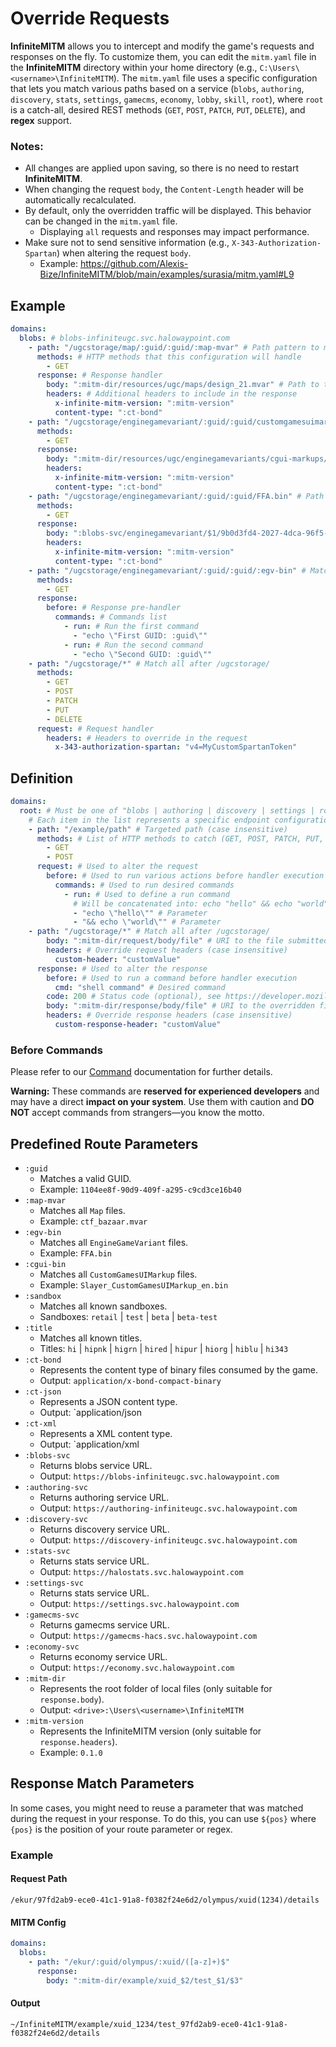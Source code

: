 # Override Requests

**InfiniteMITM** allows you to intercept and modify the game's requests and responses on the fly. To customize them, you can edit the `mitm.yaml` file in the **InfiniteMITM** directory within your home directory (e.g., `C:\Users\<username>\InfiniteMITM`). The `mitm.yaml` file uses a specific configuration that lets you match various paths based on a service (`blobs`, `authoring`, `discovery`, `stats`, `settings`, `gamecms`, `economy`, `lobby`, `skill`, `root`), where `root` is a catch-all, desired REST methods (`GET`, `POST`, `PATCH`, `PUT`, `DELETE`), and **regex** support.

### Notes:

-   All changes are applied upon saving, so there is no need to restart **InfiniteMITM**.
-   When changing the request `body`, the `Content-Length` header will be automatically recalculated.
-   By default, only the overridden traffic will be displayed. This behavior can be changed in the `mitm.yaml` file.
    -   Displaying `all` requests and responses may impact performance.
-   Make sure not to send sensitive information (e.g., `X-343-Authorization-Spartan`) when altering the request `body`.
    - Example: https://github.com/Alexis-Bize/InfiniteMITM/blob/main/examples/surasia/mitm.yaml#L9

## Example

```yaml
domains:
  blobs: # blobs-infiniteugc.svc.halowaypoint.com
    - path: "/ugcstorage/map/:guid/:guid/:map-mvar" # Path pattern to match, will catch all .mvar files
      methods: # HTTP methods that this configuration will handle
        - GET
      response: # Response handler
        body: ":mitm-dir/resources/ugc/maps/design_21.mvar" # Path to the file that will be used as the response body
        headers: # Additional headers to include in the response
          x-infinite-mitm-version: ":mitm-version"
          content-type: ":ct-bond"
    - path: "/ugcstorage/enginegamevariant/:guid/:guid/customgamesuimarkup/Slayer_CustomGamesUIMarkup_en.bin" # Path pattern for specific "CustomGamesUIMarkup", for any assetID and assetVersionID
      methods:
        - GET
      response:
        body: ":mitm-dir/resources/ugc/enginegamevariants/cgui-markups/Slayer_8Teams.bin"
        headers:
          x-infinite-mitm-version: ":mitm-version"
          content-type: ":ct-bond"
    - path: "/ugcstorage/enginegamevariant/:guid/:guid/FFA.bin" # Path pattern for specific "EngineGameVariant", for any assetID and assetVersionID
      methods:
        - GET
      response:
        body: ":blobs-svc/enginegamevariant/$1/9b0d3fd4-2027-4dca-96f5-899b449408e2/FFA.bin" # Path to the external file that will be used as the response body, with a specific assetVersionID
        headers:
          x-infinite-mitm-version: ":mitm-version"
          content-type: ":ct-bond"
    - path: "/ugcstorage/enginegamevariant/:guid/:guid/:egv-bin" # Match any "EngineGameVariant"
      methods:
        - GET
      response:
        before: # Response pre-handler
          commands: # Commands list
            - run: # Run the first command
              - "echo \"First GUID: :guid\""
            - run: # Run the second command
              - "echo \"Second GUID: :guid\""
    - path: "/ugcstorage/*" # Match all after /ugcstorage/
      methods:
        - GET
        - POST
        - PATCH
        - PUT
        - DELETE
      request: # Request handler
        headers: # Headers to override in the request
          x-343-authorization-spartan: "v4=MyCustomSpartanToken"
```

## Definition

```yaml
domains:
  root: # Must be one of "blobs | authoring | discovery | settings | root" (root = all)
    # Each item in the list represents a specific endpoint configuration.
    - path: "/example/path" # Targeted path (case insensitive)
      methods: # List of HTTP methods to catch (GET, POST, PATCH, PUT, DELETE)
        - GET
        - POST
      request: # Used to alter the request
        before: # Used to run various actions before handler execution
          commands: # Used to run desired commands
            - run: # Used to define a run command
              # Will be concatenated into: echo "hello" && echo "world"
              - "echo \"hello\"" # Parameter
              - "&& echo \"world\"" # Parameter
    - path: "/ugcstorage/*" # Match all after /ugcstorage/
        body: ":mitm-dir/request/body/file" # URI to the file submitted for PUT, POST, and PATCH requests instead of the initial payload
        headers: # Override request headers (case insensitive)
          custom-header: "customValue"
      response: # Used to alter the response
        before: # Used to run a command before handler execution
          cmd: "shell command" # Desired command
        code: 200 # Status code (optional), see https://developer.mozilla.org/en-US/docs/Web/HTTP/Status
        body: ":mitm-dir/response/body/file" # URI to the overridden file
        headers: # Override response headers (case insensitive)
          custom-response-header: "customValue"
```

### Before Commands

Please refer to our [Command](/docs/Command.md) documentation for further details.

**Warning:** These commands are **reserved for experienced developers** and may have a direct **impact on your system**. Use them with caution and **DO NOT** accept commands from strangers—you know the motto.

## Predefined Route Parameters

-   `:guid`
    -   Matches a valid GUID.
    -   Example: `1104ee8f-90d9-409f-a295-c9cd3ce16b40`
-   `:map-mvar`
    -   Matches all `Map` files.
    -   Example: `ctf_bazaar.mvar`
-   `:egv-bin`
    -   Matches all `EngineGameVariant` files.
    -   Example: `FFA.bin`
-   `:cgui-bin`
    -   Matches all `CustomGamesUIMarkup` files.
    -   Example: `Slayer_CustomGamesUIMarkup_en.bin`
-   `:sandbox`
    -   Matches all known sandboxes.
    -   Sandboxes: `retail` | `test` | `beta` | `beta-test`
-   `:title`
    -   Matches all known titles.
    -   Titles: `hi` | `hipnk` | `higrn` | `hired` | `hipur` | `hiorg` | `hiblu` | `hi343`
-   `:ct-bond`
    -   Represents the content type of binary files consumed by the game.
    -   Output: `application/x-bond-compact-binary`
-   `:ct-json`
    -   Represents a JSON content type.
    -   Output: `application/json
-   `:ct-xml`
    -   Represents a XML content type.
    -   Output: `application/xml
-   `:blobs-svc`
    -   Returns blobs service URL.
    -   Output: `https://blobs-infiniteugc.svc.halowaypoint.com`
-   `:authoring-svc`
    -   Returns authoring service URL.
    -   Output: `https://authoring-infiniteugc.svc.halowaypoint.com`
-   `:discovery-svc`
    -   Returns discovery service URL.
    -   Output: `https://discovery-infiniteugc.svc.halowaypoint.com`
-   `:stats-svc`
    -   Returns stats service URL.
    -   Output: `https://halostats.svc.halowaypoint.com`
-   `:settings-svc`
    -   Returns stats service URL.
    -   Output: `https://settings.svc.halowaypoint.com`
-   `:gamecms-svc`
    -   Returns gamecms service URL.
    -   Output: `https://gamecms-hacs.svc.halowaypoint.com`
-   `:economy-svc`
    -   Returns economy service URL.
    -   Output: `https://economy.svc.halowaypoint.com`
-   `:mitm-dir`
    -   Represents the root folder of local files (only suitable for `response.body`).
    -   Output: `<drive>:\Users\<username>\InfiniteMITM`
-   `:mitm-version`
    -   Represents the InfiniteMITM version (only suitable for `response.headers`).
    -   Example: `0.1.0`

## Response Match Parameters

In some cases, you might need to reuse a parameter that was matched during the request in your response. To do this, you can use `${pos}` where `{pos}` is the position of your route parameter or regex.

### Example

#### Request Path

```
/ekur/97fd2ab9-ece0-41c1-91a8-f0382f24e6d2/olympus/xuid(1234)/details
```

#### MITM Config

```yaml
domains:
  blobs:
    - path: "/ekur/:guid/olympus/:xuid/([a-z]+)$"
      response:
        body: ":mitm-dir/example/xuid_$2/test_$1/$3"
```

#### Output

```
~/InfiniteMITM/example/xuid_1234/test_97fd2ab9-ece0-41c1-91a8-f0382f24e6d2/details
```

